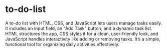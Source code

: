 # to-do-list
 A to-do list with HTML, CSS, and JavaScript lets users manage tasks easily. It includes an input field, an "Add Task" button, and a dynamic task list. HTML structures the app, CSS styles it for a clean, user-friendly look, and JavaScript handles interactivity like adding or removing tasks. It’s a simple, functional tool for organizing daily activities effectively.
